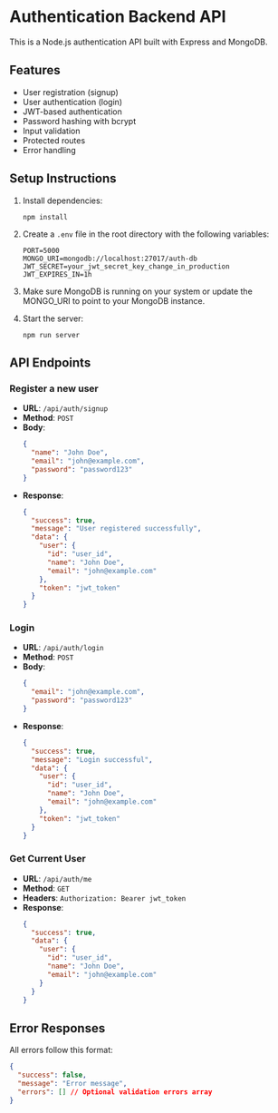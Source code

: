 # Authentication Backend API

This is a Node.js authentication API built with Express and MongoDB.

## Features

- User registration (signup)
- User authentication (login)
- JWT-based authentication
- Password hashing with bcrypt
- Input validation
- Protected routes
- Error handling

## Setup Instructions

1. Install dependencies:
   ```
   npm install
   ```

2. Create a `.env` file in the root directory with the following variables:
   ```
   PORT=5000
   MONGO_URI=mongodb://localhost:27017/auth-db
   JWT_SECRET=your_jwt_secret_key_change_in_production
   JWT_EXPIRES_IN=1h
   ```

3. Make sure MongoDB is running on your system or update the MONGO_URI to point to your MongoDB instance.

4. Start the server:
   ```
   npm run server
   ```

## API Endpoints

### Register a new user
- **URL**: `/api/auth/signup`
- **Method**: `POST`
- **Body**:
  ```json
  {
    "name": "John Doe",
    "email": "john@example.com",
    "password": "password123"
  }
  ```
- **Response**:
  ```json
  {
    "success": true,
    "message": "User registered successfully",
    "data": {
      "user": {
        "id": "user_id",
        "name": "John Doe",
        "email": "john@example.com"
      },
      "token": "jwt_token"
    }
  }
  ```

### Login
- **URL**: `/api/auth/login`
- **Method**: `POST`
- **Body**:
  ```json
  {
    "email": "john@example.com",
    "password": "password123"
  }
  ```
- **Response**:
  ```json
  {
    "success": true,
    "message": "Login successful",
    "data": {
      "user": {
        "id": "user_id",
        "name": "John Doe",
        "email": "john@example.com"
      },
      "token": "jwt_token"
    }
  }
  ```

### Get Current User
- **URL**: `/api/auth/me`
- **Method**: `GET`
- **Headers**: `Authorization: Bearer jwt_token`
- **Response**:
  ```json
  {
    "success": true,
    "data": {
      "user": {
        "id": "user_id",
        "name": "John Doe",
        "email": "john@example.com"
      }
    }
  }
  ```

## Error Responses

All errors follow this format:
```json
{
  "success": false,
  "message": "Error message",
  "errors": [] // Optional validation errors array
}
```